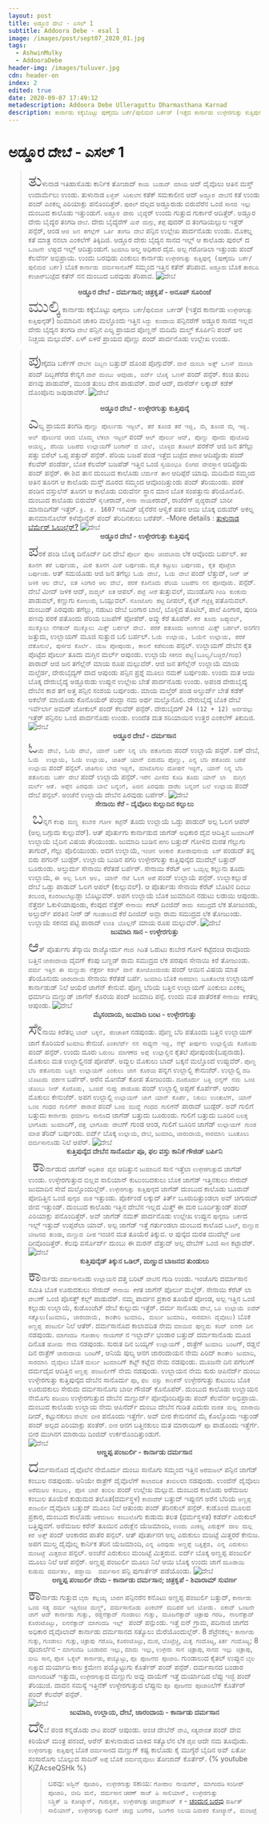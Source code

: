 ```yaml
---
layout: post
title: ಅಡ್ಡೂರ ದೇಬೆ - ಎಸಲ್ 1
subtitle: Addoora Debe - esal 1
image: /images/post/sept07_2020_01.jpg
tags:
  - AshwinMulky
  - AddooraDebe
header-img: /images/tuluver.jpg
cdn: header-on
index: 2
edited: true
date: 2020-09-07 17:49:12
metadescription: Addoora Debe Ulleraguttu Dharmasthana Karnad
description: ಕಾರ್ನಾಡು ಕಕ್ಕೆಬೊಟ್ಟು ಪುಣ್ಕೆದಡಿ ಬರ್ಕೆ/ಪುಲಿಮರ ಬರ್ಕೆಡ್ (ಇತ್ತೆದ ಕಾರ್ನಾಡು ಉಳ್ಳೇರಗುತ್ತು ಕುತ್ತಿಪುನ್ಕೆಡ್) ಜುಮಾದಿನ ಚಾಕಿರಿ ಮಲ್ತೊಂದು ಇತ್ತಿನ ಸಿದ್ದು ಕುಂದಾಯ ಪನ್ಪಿನರೆಗ್ ಅಡ್ಡೂರ ಸಾನದ ಇಲ್ಲದ ದೇರು ಬೈದ್ಯನ ತಂಗಡಿ ದೇಬೆ ಪನ್ಪಿನ ಎಲ್ಯ ಪ್ರಾಯದ ಪೊಣ್ಣನ್ ಮದಿಮೆ ಮಲ್ತ್ ಕೊರ್ಪೆರ್.
---
```

# ಅಡ್ಡೂರ ದೇಬೆ - ಎಸಲ್ 1
<!-- <marquee scrollamount="6" onmouseover="this.stop();" onmouseout="this.start();" style="color: midnightblue;">ಪಾಡ್ದನೊಡಿತ್ತಿನ ಪೊಸ ಇಚಾರೊಲು ನನಲಾತ್ ತಿಕುದುಂಡು. ಅವೆನ್ ಮತ ನನ ಕೆಲವು ದಿನೊಟು ಉಂದು ಬರವುಗು ಗೋಡ್ಸಾವ. </marquee> -->
> <span style='font-size: xx-large;'>ತು</span>ಳುನಾಡ ಇತಿಹಾಸೊಡು ಕಾರ್ನಿಕ ತೋಜಾದ್ `ಕಾಯ ಬುಡುದ್ ಮಾಯ` ಆದ್ ದೈವೊಲು ಆತಿನ ಮಸ್ತ್ ಉದಾರ್ಮೆಲು ಉಂಡು. ತುಳುನಾಡ `ಏಳ್ವೆರ್ ಸಿರಿಕುಲೆನ` ಕತೆಕ್ ಸಮಕಾಲೀನ ಆದ್ `ಅಡ್ಡೂರ ದೇಬೆ`ನ ಕತೆ ಉಂಡು ಪಂದ್ ಎಂಕಲ್ನ ಎರಿಯಾಕ್ಲು ಪನೊಂದಿತ್ತೆರ್. `ಪುರಲ್` ದಲ್ಪದ ಅಡ್ಡೂರುಡು ಬಿರುವೆರೆನ ಒಂಜಿ `ಸಾನದ ಇಲ್ಲು` ದುಂಬುದ ಕಾಲೊಡು ಇತ್ತುಂಡುಗೆ. `ಅಡ್ಡೂರ ದೇರು ಬೈದ್ಯೆ`ರ್ ಉಂದು ಗುತ್ತುದ ಗುರ್ಕಾರೆ ಆದಿತ್ತೆರ್. ಅಡ್ಡೂರ ದೇರು ಬೈದ್ಯೆರ ತಂಗಡಿ `ದೇಬೆ`. ದೇರು ಬೈದ್ಯೆರೆಗ್ `ಮಿರೆ ದುಗ್ಗು`, `ತೆಪ್ಪೆ` ಪುದರ್ ದ ತಂಗಡಿಯಲ್ಲುಲ ಇತ್ತೆರ್ ಪನ್ಪೆರ್, ಆಂಡ `ಆಜಿ ಜನ ತಗೆಲ್ಲೆಗ್ ಒರ್ತಿ ತಂಗಡಿ ದೇಬೆ` ಪನ್ಪಿನ ಉಲ್ಲೇಖ ಪಾರ್ದನೊಡು ಉಂಡು. ಮೊಕಲ್ನ ಕತೆ ಮಾತ್ರ ನನಲಾ ಎಂಕಲೆಗ್ ತಿಕ್ಕಿದಿಜಿ. ಅಡ್ಡೂರ ದೇರು ಬೈದ್ಯನ ಸಾನದ ಇಲ್ಲ್ ಆ ಕಾಲೊಡು ಪುರಲ್ ದ `ಒಂಜನೇ ಲೆಪ್ಪು`ದ ಇಲ್ಲ್ ಆದಿತ್ತುಂಡುಗೆ. `ಜುಮಾದಿ` ಅಲ್ತ ಅಧಿಕಾರ ದೈವ. ಅಲ್ಪ ಗರೋಡಿಲಾ ಇತ್ತುಂಡು ಪಂದ್ ಕೆಲವೆರ್ನ ಅಭಿಪ್ರಾಯ. ಉಂದು ಬರವುಡು ಎಂಕುಲು ಕಾರ್ನಾಡು `ಉಳ್ಳೇರಗುತ್ತು ಕುತ್ತಿಪುನ್ಕೆ (ಪುಣ್ಕೆದಡಿ ಬರ್ಕೆ/ಪುಲಿಮರ ಬರ್ಕೆ)` ಬೊಕ `ಕಾರ್ನಾಡು ದರ್ಮಸಾನೊ`ಗ್ ಸಮ್ಮಂದ ಇತ್ತಿನ ಕತೆನ್ ತೆರಿಪಾವ. `ಅಡ್ಡೂರು` ಬೊಕ `ತಾರಬರಿ ಕೆಂಜಾರ್`ಬಜ್ಪೆದ ಕತೆನ್ ನನ ದುಂಬುದ ಬರವುಡು ತೆರಿಪಾವ. 
![ದೇಬೆ](/images/post/sept07_2020_01.jpg "ಅಡ್ಡೂರ ದೇಬೆ - ದರ್ಮಸಾನ")
**<center>ಅಡ್ಡೂರ ದೇಬೆ - ದರ್ಮಸಾನ; ಚಿತ್ರಕೃಪೆ - ಅನೂಪ್ ಸೂರಿಂಜೆ</center>**
> <span style='font-size: xx-large;'>ಮುಲ್ಕಿ</span> ಕಾರ್ನಾಡು ಕಕ್ಕೆಬೊಟ್ಟು `ಪುಣ್ಕೆದಡಿ ಬರ್ಕೆ`/`ಪುಲಿಮರ ಬರ್ಕೆ`ಡ್ (ಇತ್ತೆದ ಕಾರ್ನಾಡು `ಉಳ್ಳೇರಗುತ್ತು ಕುತ್ತಿಪುನ್ಕೆ`ಡ್) ಜುಮಾದಿನ ಚಾಕಿರಿ ಮಲ್ತೊಂದು ಇತ್ತಿನ `ಸಿದ್ದು ಕುಂದಾಯ` ಪನ್ಪಿನರೆಗ್ ಅಡ್ಡೂರ ಸಾನದ ಇಲ್ಲದ ದೇರು ಬೈದ್ಯನ ತಂಗಡಿ `ದೇಬೆ` ಪನ್ಪಿನ ಎಲ್ಯ ಪ್ರಾಯದ ಪೊಣ್ಣನ್ ಮದಿಮೆ ಮಲ್ತ್ ಕೊರ್ಪಿನಿ ಪಂದ್ ಆನ ನಿಚ್ಚಯ ಮಲ್ಪುವೆರ್. ಏಳ್ ಏಳರೆ ಪ್ರಾಯದ ಪೊಣ್ಣು ಪಂದ್ ಪಾರ್ದನೊಡು ಉಲ್ಲೇಖ ಉಂಡು. 

> <span style='font-size: xx-large;'>ಪು</span>ಣ್ಕೆದಡಿ ಬರ್ಕೆಗ್ `ದೇಬೆನ ದಿಬ್ಬಣ` ಬತ್ತುದ್ ದೊಂಪ ಪೊಗ್ಗುವೆರ್. `ದಾರೆ ದುಂಬಾ ಅತ್ತ್ ಒಣಸ್ ದುಂಬಾ` ಪಂದ್ ದಿಬ್ಬಣೆರೆಡ ಕೇನ್ನಗ `ದಾರೆ ದುಂಬು ಆವೊಡು, ಐರ್ದ್ ಬೊಕ್ಕ ಒಣಸ್` ಪಂದ್ ಪನ್ಪೆರ್.  ಕಂಚಿ ತುಂಬ ಪಣವು ಪಾಡುವೆರ್, ಮುಂಡ ತುಂಬ ದೇಸ ಪಾಡುವೆರ್. ದಾರೆ ಆದ್, ದಾರೆರ್ದ್ ಲಕ್ಕಾದ್ ಕಡೆಕ್ ದೊಂಪೊನು ಜಪುಡಾವೆರ್. 
![ದೇಬೆ](/images/post/oct13_2021_01.jpg "ಅಡ್ಡೂರ ದೇಬೆ - ಉಳ್ಳೇರಗುತ್ತು ಕುತ್ತಿಪುನ್ಕೆ")
**<center>ಅಡ್ಡೂರ ದೇಬೆ - ಉಳ್ಳೇರಗುತ್ತು ಕುತ್ತಿಪುನ್ಕೆ</center>**
> <span style='font-size: xx-large;'>ಎ</span>ಲ್ಯ ಪ್ರಾಯದ ತಂಗಡಿ `ಪೊಣ್ಣು ಪೊರ್ಲುಡು ಇಜ್ಜಲ್, ತರೆ ತೂಂಡ ತರೆ ಇಜ್ಜಿ, ಮೈ ತೂಂಡ ಮೈ ಇಜ್ಜಿ. ಆಲ್ ಪೊರ್ಲುದ ಚಂದ ಬೊಮ್ಮ ಲೆಕಲಾ ಇಜ್ಜಲ್` ಪಂದ್ `ಆಲ್ ಪೊರ್ಲು ಆದ್, ಪೊಣ್ಣು ಪೋದು ಪೊಜೊವು ಆಯಲ್ಡ, ಪೆರಿಯ ಬಜಪೆದ ಉಲ್ಲಾಯ`ಗ್ `ಬಂಗಾರ್ ದ ಬಾಲೆ, ಬೊಳ್ಳಿದ ತೊಟಿಲ್` ಪರಕೆನ್ ಆಜಿ ಜನ ತಗೆಲ್ಲು ಪತ್ತು ಬಿರೆಲ್ ಒಪ್ಪ ಪತ್ತುದ್ ಪನ್ಪೆರ್. ಪೆರಿಯ ಬಜಪೆ ಪಂಡ ಇತ್ತೆದ ಬಜ್ಪೆದ  `ಪೆರಾರ` ಆದಿಪ್ಪೊಡು ಪಂದ್ ಕೆಲವೆರ್ ಪಂಡೆರ್ಡ, ಬೊಕ ಕೆಲವೆರ್ ಬಜಪೆಡ್ ಇತ್ತಿನ ಒಂಜಿ `ಸ್ವಯಂಭೂ ಲಿಂಗದ ದೇವಸ್ಥಾನ` ಆದಿಪ್ಪೊಡು ಪಂದ್ ಪನ್ಪೆರ್. ಈ ಶಿವ ತಾನ ದುಂಬುದ ಕಾಲೊಡು `ಬೆರ್ಮೆರೆ ತಾನ` ಆದಿಪ್ಪೆರೆ ಯಾವು. ಮದಿಮೆದ ಸಮ್ಮಂದ ಆತಿನ ತೂನಗ ಆ ಕಾಲೊಡು ಮಸ್ತ್ ದೂರದ ಸಮ್ಮಂದ ಆವೊಂದಿತ್ತುಂಡು ಪಂದ್ ತೆರಿಯುಂಡು. ಪರಕೆ ಪಂಡಿನ ವಸ್ತುಲೆನ್ ತೂನಗ ಆ ಕಾಲೊಡು ಬಿರುವೆರ್ನ ಸ್ಥಾನ ಮಾನ ಬೊಕ ಸಂಪತ್ತುನು ತೆರಿಯೊನೊಲಿ. ದುಂಬುದ ಕಾಲೊಡು ಬಿರುವೆರ್ `ಸೈನಿಕೆ`ರಾದ್, `ಸೇನಾ ನಾಯಕೆ`ರಾದ್, ರಾಜೆರೆಗ್ `ವೈದ್ಯೆ`ರಾದ್ ಬಾರೀ ಮಾನಾದಿಗೆಡ್ ಇತ್ತೆರ್. `ಕ್ರಿ. ಶ. 1607` ಇಸವಿಡ್ ಜೈನೆರೆನ ಆಳ್ವಿಕೆ ಪತನ ಆಯಿ ಬೊಕ್ಕ ಬಿರುವೆರ್ ಅಕಲ್ನ ತಾನಮಾನೊಲೆನ್ ಕಳೆವೊನ್ಯೆರ್ ಪಂದ್ ತೆರಿದಿನಕುಲು ಬರೆತೆರ್.
-More details : <a href="/2020/07/06/bermer/">ತುಳುನಾಡ ಬೆರ್ಮೆರ್ ಓಲುಲ್ಲೆರ್?</a>
![ದೇಬೆ](/images/post/sept07_2020_09.jpg "ಅಡ್ಡೂರ ದೇಬೆ - ಉಳ್ಳೇರಗುತ್ತು ಕುತ್ತಿಪುನ್ಕೆ")
**<center>ಅಡ್ಡೂರ ದೇಬೆ - ಉಳ್ಳೇರಗುತ್ತು ಕುತ್ತಿಪುನ್ಕೆ</center>**
> <span style='font-size: xx-large;'>ಪ</span>ರಕೆ ಪಂಡಿ ಬೊಕ್ಕ ದಿನೊರ್ದ್ ದಿನ ದೇಬೆ `ಪೊರ್ಲ ಪೊಲ ಚಂದಬಾಮ` ಲೆಕ ಆವೊಂದು ಬರ್ಪಲ್. `ತರೆ ತೂನಗ ತರೆ ಬರ್ಪುಂಡು, ಮಿರೆ ತೂನಗ ಮಿರೆ ಬರ್ಪುಂಡು`. `ಮೈತ ಕಟ್ಟುಲು ಬರ್ಪುಂಡು, ಕೈತ ಪೊಟ್ಟೆಲಾ ಬರ್ಪುಂಡು`. ಆತ್ ಸಮಯೊಡು ಆಜಿ ಜನ ತಗೆಲ್ಲು `ಓಯೆ ದೇಬೆ, ಓಯೆ ದೇಬೆ` ಪಂದ್ ಲೆತ್ತುದ್, `ನೀರ್ ಡ್ ಜಳಕ ಆಲ ದೇಬೆ, ಐತ ಸಿಂಗಾರ ಆಲ ದೇಬೆ, ಪರಕೆ ಕೊನೊದು ಪೆರಿಯ ಬಜಪೆಗು ನನ ಪೋವೊಡು.` ಪನ್ಪೆರ್. ದೇಬೆ ಮೀದ್ ಜಳಕ ಆದ್, `ಮದ್ಮಲ್ ಐತ` ಆಪಲ್. `ಪಟ್ಟೆ ಸೀರೆ` ತುತ್ತುವಲ್, ಮುಂಡೊಗು `ಗಿಂಡಿ ಕುಂಕುಮ` ಪಾಡುವಲ್, ಕಣ್ಣುಗು `ಕೋಲುಮೈ` ಒಯ್ಪುವಲ್. `ಸೊಂಟೊಗು ಪಟ್ಟಿ` ದೀಪಲ್,  ಕೈಟ್ `ಗೆಜ್ಜೆತ್ತಿ` ಪತೊನುವಲ್. ದುಂಬುಡ್ ಪಿರವುಡು ತಗೆಲ್ಲು, ನಡುಟು ದೇಬೆ ಬಂಗಾರ ಬಾಲೆ, ಬೊಳ್ಳಿದ ತೊಟಿಲ್, ಪಾಲೆ ಪಿಂಗಾರ, ಪುಂಡಿ ಪಣವು ಪರಕೆ ಪತೊಂದು ಪೆರಿಯ ಬಜಪೆಗ್ ಪೋಪೆರ್. ಅವ್ಲು ಕೆರೆ ತೂಪೆರ್. `ಕೆರೆ ತೂದು ಜಪ್ಪುವಲ್, ಮುಕ್ಕೊಲು ನೆಗತುದ್ ಮುಕ್ಕೊಲು ಮಿತ್ತ್ ಬರ್ಪಲ್ ದೇಬೆ. ಪರಕೆ ಪತೊಂದು ಅಂಗಣದ ಮಿತ್ತ್ ಬರ್ಪಲ್`. ಅಂಗಣ ಜತ್ತುದು, ಉಲ್ಲಾಯಗ್ ಮೂಜಿ ಸುತ್ತುದ ಬಲಿ ಬರ್ಪಲ್.  `ಓಯೆ ಉಲ್ಲಾಯ, ಓಯೆನೆ ಉಲ್ಲಾಯ, ಪರಕೆ ದೆತೊನುಲೆ, ಪುರ್ಸದ ಕೊರ್ಲೆ. ಯೆಜ ಪೋಪುಂಡು, ಕಾಲನೆ ಕಡೆಸುಂಡು` ಪನ್ಪಲ್. ಉಲ್ಲಾಯಗ್ ದೇಬೆನ ಕೈತ ಪೊಟ್ಟೆದ ಪೊರ್ಲು ತೂದು ಮಗ್ಗಿನ ಮರ್ಲ್ ಆಪುಂಡು. ಉಲ್ಲಾಯೆ `ಸಕನದ ಪಟ್ಟಿ(ಬೂಲ್ಯ/ಬಚ್ಚಿರೆ/ಗಂಧ)` ಪಾರಾದ್ ಆಜಿ ಜನ ತಗೆಲ್ಲೆನ್ ಮಾಯ ರೂಪ ಮಲ್ಪುವೆರ್. 
ಆಜಿ ಜನ ತಗೆಲ್ಲೆನ್ ಉಲ್ಲಾಯೆ ಮಾಯ ಮಲ್ತೆರ್ಡ, ದೇರುಬೈದ್ಯಗ್ ದಾದ ಆಪುಂಡು ಪನ್ಪಿನ ಪ್ರಶ್ನೆ ಮೂಲು ನಮಕ್ ಬರ್ಪುಂಡು. ಉಂದು ಮತ ಆಯಿ ಬೊಕ್ಕ ದೇರುಬೈದ್ಯೆ ಅಡ್ಡೂರುಡು ಉಪ್ಪುನ ಉಲ್ಲೇಖ ಬೇತೆ ಪಾರ್ದನೊಡು ಉಂಡು. ಅಪಂಡ ದೇರುಬೈದ್ಯೆ ದೇಬೆನ ಕಾಶ ತಗೆ ಅತ್ತ ಪನ್ಪಿನ ಸಂಶಯ ಬರ್ಪುಂಡು. ಮಾಯ ಮಲ್ತೆರ್ ಪಂಡ ಅಲ್ತುರ್ದ್ ಬೇತೆ ಕಡೆಕ್ ಅಕಲೆನ್ ಮಾಯೊಡು ಕೊನೊಯೆರ್ ಪಂದ್ಲಾ ನಮ ಅರ್ಥ ಮಲ್ತೊನೊಲಿ. ದೇರುಬೈದ್ಯೆ ಬೊಕ ದೇಬೆ ಇರ್ವೆರ್ಲಾ ಅಮರ್ ಜೋಕುಲ್ ಪಂದ್ ಕೆಲವೆರ್ ಪನ್ಪೆರ್. ದೇರುಬೈದಗ್ `24 (12 + 12) ಅರ್ವದಲ್ಲು` ಇತ್ತೆರ್ ಪನ್ಪಿನಲ ಒಂಜಿ ಪಾರ್ದನೊಡು ಉಂಡು. ಉಂದೆತ ಮತ ಸರಿಯಾಯಿನ ಉತ್ತರ ಎಂಕಲೆಗ್ ತಿಕುದಿಜಿ.
![ದೇಬೆ](/images/post/sept07_2020_03.jpg "ಅಡ್ಡೂರ ದೇಬೆ - ದರ್ಮಸಾನ")
**<center>ಅಡ್ಡೂರ ದೇಬೆ - ದರ್ಮಸಾನ</center>**
> <span style='font-size: xx-large;'>`ಓ`</span>`ಯೆ ದೇಬೆ, ಓಯೆ ದೇಬೆ, ಯಾನ್ ಬರ್ಪೆ ನಿನ್ನ ಬೆರಿ ಪತೊನುದು` ಪಂದ್ ಉಲ್ಲಾಯೆ ಪನ್ಪೆರ್. ಐಕ್ ದೇಬೆ, `ಓಯೆ  ಉಲ್ಲಾಯ, ಓಯೆ ಉಲ್ಲಾಯ, ಜಾತಿಡ್ ಯಾನ್ ಬಿರುವೆದಿ ಪೊಣ್ಣು, ಎನ್ನ ಬೆರಿ ಪತೊಂದು ಬರಡೆ ಉಲ್ಲಾಯ` ಪಂದ್ ಪನ್ಪಲ್. `ಜಾತಿಗುಲ ಬೇದ ಇಜ್ಜಿಗೆ, ಮಾಟೊಗುಲ ದೋಷನೆ ಇಜ್ಜಿಗೆ, ಯಾನ್ ನಿನ್ನ ಬೆರಿ ಪತೊನುದು ಬರ್ಪೆ ದೇಬೆ` ಪಂದ್ ಉಲ್ಲಾಯೆ ಪನ್ಪೆರ್. `ಇರೆನ ಮೀಸೆದ ಕೊಡಿ ತೂದು ಯಾನ್ ಲಾ  ಮಗ್ಗಿನ ಮರ್ಲ್ ಆತೆ. ಅಪ್ಪೆನ ಪಿರವುಡು ಬಾಲೆ ಬನ್ನಂಗೆ, ಪಿಜಿನ ಪಿರವುಡು ದಾರೆಲ ಬನ್ನಂಗೆ ಬಲೆ ಉಲ್ಲಾಯ` ಪಂದ್ ದೇಬೆ ಪನ್ಪಲ್. ಅಂಚೆನೆ ಉಲ್ಲಾಯೆ ದೇಬೆನ ಪಿರವುಡು ಬರ್ಪೆರ್. 
![ದೇಬೆ](/images/post/sept07_2020_04.jpg "ಸೇನಾಯಿ ಕೆರೆ - ದೈವೊಲು ಕುಲ್ಲುದಿನ ಕಲ್ಲುಲು")
**<center>ಸೇನಾಯಿ ಕೆರೆ - ದೈವೊಲು ಕುಲ್ಲುದಿನ ಕಲ್ಲುಲು</center>** 
> <span style='font-size: xx-large;'>ಬ</span>ನ್ನಗ `ಕೆಂಪು ಮಣ್ಣ ಕುಬೇರ ಗೋಳಿ ಕಟ್ಟೆ`ನ್ ತೂದು ಉಲ್ಲಾಯೆ ಒಡ್ಡು ಪಾಡುದ್ ಅಲ್ಪ ಓಲಗ ಆಪೆರ್ (ಅಲ್ಪ ಬಗ್ಗುದು ಕುಲ್ಲುವೆರ್). ಆತ್ ಪೊರ್ತುಗು ಕಾರ್ನಾಡುದ ಜಾಗೆಡ್ ಅಧಿಕಾರ ದೈವ ಆದಿತ್ತಿನ `ಜುಮಾದಿ`ಗ್ ಉಲ್ಲಾಯೆ ಬೈದಿನ ವಿಷಯ ತೆರಿಯುಂಡು. ಜುಮಾದಿ ಬುಡಿನ `ಪಗರಿ` ಬತ್ತುದ್ ಗೋಳಿದ ಮರತ ಗೆಲ್ಲುಗು ತಾಗುದ್, ಗೆಲ್ಲು ಪೊಲಿಯುಂಡು. ಅದಗ ಉಲ್ಲಾಯೆ, `ಇಂಚಿನ ಆಂಕಾರ ತೋಪಾವುನಾಯೆ ಏರ್` ಪಂಡುದ್ ತನ್ನ ಬಿರು ಪಗರಿನ್ ಬುಡ್ಪೆರ್. ಉಲ್ಲಾಯೆ ಬುಡಿನ ಪಗರಿ ಉಳ್ಳೇರಗುತ್ತು ಕುತ್ತಿಪುನ್ಕೆದ ಮುದೆಲ್ಗ್ ಬತ್ತುದ್ ಬೂರುಂಡು.  ಅಲ್ತುರ್ದು ಸೇನಾಯಿ ಕೆರೆತಡೆ ಬರ್ಪೆರ್. ಸೇನಾಯಿ ಕೆರೆಟ್ `ಆನೆ ಒಯ್ಪಲ್ಲ` ಕಲ್ಲುನು ತೂದು ಉಲ್ಲಾಯೆ, `ಈ ಅಲ್ಪ ಓಲಗ ಆಲ, ಯಾನ್ ನೆಟೆ ಓಲಗ ಆಪೆ` ಪಂದ್ ಉಲ್ಲಾಯೆ ಪನ್ಪೆರ್. ಉಲ್ಲಾಕಲ್ಲುಡೆ ದೇಬೆ ಒಡ್ಡು ಪಾಡುದ್ ಓಲಗ ಆಪಲ್ (ಕುಲ್ಲುವಲ್). ಆ ಪೊರ್ತುಡು ಸೇನಾಯಿ ಕೆರೆಟ್ ಬೊಟಿನ ದಿಂಬು `ತಂಬಂಡ`, `ಕೊರಂಟಬೆಟ್ಟು`ಡ್ಲಾ ಬೊಟ್ಟುವೆರ್. ಅಪಗ ಉಲ್ಲಾಯೆ ಬೊಕ ಜುಮಾದಿನ ನಡುಟು ಲಡಾಯಿ ಆಪುಂಡು. ನೆತ್ತೆರ್ದ ಓಕುಳಿಯಾಪುಂಡು, ಕೆಂಪುದ ನೆತ್ತೆರ್ `ಸೇನಾಯಿ ಕೆರೆ`ಟ್ ದಿಂಜಿದ್ `ರಾಮ ಸಮುದ್ರ`ದ ಲೆಕ ತೋಜುಂಡು, ಅಲ್ತುರ್ದ್ ಪರತಿನ ನೀರ್ ಡ್ `ಗುಂಡಾಲು`ದ ಕೆರೆ ದಿಂಜಿದ್ ಅವ್ಲಾ ರಾಮ ಸಮುದ್ರದ ಲೆಕ ತೋಜುಂಡು. ಉಲ್ಲಾಯೆ ಸಕನದ ಪಟ್ಟಿ ಪಾರಾದ್ `ಉಂತಿ ಬೊಲ್ಲ`ನ್ ಮಾಯ ರೂಪ ಮಲ್ಪುವೆರ್.
![ದೇಬೆ](/images/post/sept07_2020_02.jpg "ಜುಮಾದಿ ಸಾನ - ಉಳ್ಳೇರಗುತ್ತು")
**<center>ಜುಮಾದಿ ಸಾನ - ಉಳ್ಳೇರಗುತ್ತು</center>**
> <span style='font-size: xx-large;'>ಆ</span>ತ್ ಪೊರ್ತುಗು ತೆನ್ಕಾಯಿ ರಾಜ್ಯೋರ್ದು `ಗೆಂದ ಗಿಡಿ`ತ ಒರುಟು ಕುಬೇರ ಗೋಳಿ ಕಟ್ಟೆದಂಚಿ ರಾವೊಂದು ಬತ್ತಿನ `ಜಾರಂದಾಯ` ದೈವಗ್ ಕೆಂಪು ಬಣ್ಣಡ್ ರಾಮ ಸಮುದ್ರದ ಲೆಕ ಪರಪುನ ಸೇನಾಯಿ ಕಿರೆ ತೋಜುಂಡು. `ದರ್ಮ ಇತ್ತಿನ ಈ ಮಣ್ಣುಡು ನೆತ್ತೆರ್ದ ಕಡಲ್ ದಾನೆ ತೋಜೊಂದುಂಡು` ಪಂದ್  ಆಯಿನ ವಿಷಯ ಮಾತ ತೆರಿಯೊನುದು `ಜಾರಂದಾಯೆ` ಸೇನಾಯಿ ಕೆರೆತಡೆ ಬರ್ಪೆ. `ಜುಮಾದಿ` ಬೊಕ `ಸಾರಮಾನಿ ಬೂತೊಲೆಡ` ಉಲ್ಲಾಯಗ್ ಕಾರ್ನಾಡುಡ್  ನಿಲೆ ಆಯೆರೆ ಜಾಗೆನ್ ಕೇನುವೆ. ಪೊಣ್ಣ ಬೆರಿಯೆ ಬತ್ತಿನ ಉಲ್ಲಾಯಗ್ ಎಂಕುಲು ಎಂಕಲ್ನ ಧರ್ಮಾದಿ ಮಣ್ಣುಡ್ ಜಾಗೆನ್ ಕೊರಯ ಪಂದ್ ಜುಮಾದಿ ಪನ್ಪೆ. ಉಂದು ಮತ ಪಾತೆರಕತೆ `ಸೇನಾಯಿ ಕೆರೆ`ತಲ್ಪ ಆಪುಂಡು. 
![ದೇಬೆ](/images/post/oct13_2021_02.jpg "ಮೈಸಂದಾಯ, ಜುಮಾದಿ ಬಂಟ - ಉಳ್ಳೇರಗುತ್ತು")
**<center>ಮೈಸಂದಾಯ, ಜುಮಾದಿ ಬಂಟ - ಉಳ್ಳೇರಗುತ್ತು</center>**
> <span style='font-size: xx-large;'>ಸೇ</span>ನಾಯಿ ಕಿರೆತಲ್ಪ `ಬಾದ್ ಬಕ್ಕನೆ, ಪಂಚಾತಿಗೆ` ನಡಪುಂಡು. ಪೊಣ್ಣ ಬೆರಿ ಪತೊಂದು ಬತ್ತಿನ ಉಲ್ಲಾಯಗ್ ಜಾಗೆ ಕೊರಿಯರೆ `ಜುಮಾದಿ` ಕೇನುಜೆ. `ಎಂಕಲೆರ್ದ್ ನನ ಸಾಧ್ಯನೇ ಇಜ್ಜಿ, ನೆಕ್ಕ್ ತೀರ್ಪುನು ಉಲ್ಲಾಲ್ದಿಯೆ ಕೊರೊಡು` ಪಂದ್ ಪನ್ಪೆರ್. ಉಂದು ದೂರು `ಒರುಂಬ ಮಾಗಣೆದ ಅಪ್ಪೆ ಉಲ್ಲಾಲ್ದಿ`ನ ಕೈತಲೆ ಪೋಪುಂಡು(ಬಪ್ಪನಾಡು). ಮೊಕುಲು ಮತ ಉಲ್ಲಾಲ್ದಿನಡೆ ಪೋಪೆರ್. ಅವ್ಲುಲ ಮೊಕುಲು ಬಾದ್ ಬಕ್ಕನೆ ಮಲ್ತೊಂದೆ ಉಪ್ಪುವೆರ್. `ಪೊಣ್ಣ ಬೆರಿ ಪತೊನುದು ಬತ್ತಿನ ಉಲ್ಲಾಯಗ್ ಎಂಕುಲು ಜಾಗ ಕೊರಯ` ಪನ್ನಗ ಉಲ್ಲಾಲ್ದಿ ಕೇನುಜೆರ್. ಉಲ್ಲಾಲ್ದಿ `ದಡಿ ಬೊಟುದು ದರ್ಶನ` ಬರ್ಪೆರ್. ಅರೆನ ಮೋನೆಡ್ ಕೋಪ ತೋಜುಂಡು. `ದೂರೊರ್ದು ಬತ್ತಿ ಬಿನ್ನಗ್ ನಮ ಒಂಜಿ ಚೊಂಬು ನೀರ್ ಕೊರೊಡು, ಒಂಜಿರೆ ನುಪ್ಪು ಪಾಡೊಡು` ಪಂದ್ ಉಲ್ಲಾಲ್ದಿ ಅಪ್ಪಣೆ ಕೊರ್ಪೆರ್. ಆಂಡಲ ಮೊಕುಲು ಕೇನುಜೆರ್. ಅಪಗ ಉಲ್ಲಾಲ್ದಿ `ಉಲ್ಲಾಯಗ್ ಜಾಗೆ ಯಾನ್ ಕೊರ್ಪೆ, ನಿಕುಲು ಉಂತುಲೆಗೆ, ಯಾನ್ ಒಂಜಿ ಗಂಧದ ಗುಲಿಗೆನ್ ಪಾರಾವೆ` ಪಂದ್ `ಒಂಜಿ ಮುದ್ದೆ ಗಂಧದ ಗುಲಿಗೆ`ನ್ ಪಾರಾದ್ ಬುಡ್ಪೆರ್. ಅವ್ ಗುಲಿಗೆ ಬತ್ತುದು `ಕಾರ್ನಾಡು ಧರ್ಮಾದಿ ಸಾನೊ`ದ ಜಾಗೆಡ್ ಬತ್ತುದು ಬೂರುಂಡು. ಗುಲಿಗೆ ಬತ್ತುದು ಬೂರಿನ `ಬಲತ್ತ ಭಾಗೊಡು ಜುಮಾದಿ`ಗ್, `ದತ್ತ ಭಾಗೊಡು ದೇಬೆ`ಗ್ ಗುಂಡ ಆಂಡ, ಗುಲಿಗೆ ಬೂರಿನ ಜಾಗೆಡ್ `ಉಲ್ಲಾಯಗ್ ಗುಂಡ ಮಾಡ` ತೆರಿದ್ ಬರ್ಪುಂಡು. ಐರ್ದ್ ಬೊಕ್ಕ `ಉಲ್ಲಾಯೆ`, `ದೇಬೆ`, `ಜುಮಾದಿ`, `ಜಾರಂದಾಯೆ`, `ಸಾರಮಾನಿ ಬೂತೊಲು` `ದರ್ಮಸಾನೊ`ಡು ನಿಲೆ ಆಪೆರ್. 
![ದೇಬೆ](/images/post/sept07_2020_07.jpg "ಕುತ್ತಿಪುನ್ಕೆದ ದೇಬೆನ ಸಾನೊರ್ದು ಪೂ, ಫಲ ವಸ್ತು ಕಾನಿಕೆ ಗೌಜಿಡ್ ಬರ್ಪಿನಿ")
**<center>ಕುತ್ತಿಪುನ್ಕೆದ ದೇಬೆನ ಸಾನೊರ್ದು ಪೂ, ಫಲ ವಸ್ತು ಕಾನಿಕೆ ಗೌಜಿಡ್ ಬರ್ಪಿನಿ</center>** 
> <span style='font-size: xx-large;'>ಕಾ</span>ರ್ನಾಡುದ ಜಾಗೆಡ್ `ಅಧಿಕಾರ ದೈವ` ಆದಿತ್ತುನ `ಜುಮಾದಿ`ನ ಸಾನ ಇತ್ತೆಲಾ `ಉಳ್ಳೇರಗುತ್ತು`ದ ಜಾಗೆಡ್ ಉಂಡು. ಉಳ್ಳೇರಗುತ್ತುದ ಬಿಲ್ಲವ ಸಾಲಿಯಾನ್ ಕುಟುಂಬದಕುಲು ಬೊಕ ಜಾಗೆಡ್ ಇತ್ತಿನಕುಲು ಸೇರುದ್ ಜುಮಾದಿನ ಸೇವೆ ಮಲ್ತೊಂದುಲ್ಲೆರ್. `ಉಳ್ಳೇರಗುತ್ತು ಕುತ್ತಿಪುನ್ಕೆ`ದ ಜಾಗೆಡ್ ದುಂಬುದ ಕಾಲೊಡು ಬೂರುದ್ ಪೋದಿತ್ತಿನ ಒಂಜಿ `ಪುನ್ಕೆದ ಮರ` ಇತ್ತುಂಡು. ಪೊರ್ಕಂಡೆ ಲಕ್ಕುದ್ ತಿರ್ತ್ ಬೂರುದಿತ್ತುಂಡಲಾ ಅವ್ ಚಿಗುರುದ್ ಜೀವ ಇತ್ತುಂಡ್. ದುಂಬುದ ಕಾಲೊಡು ಇತ್ತಿನ ದೇಬೆನ ಇಲ್ಲದ ಮಿತ್ತ್ ಈ ಮರ ಬೂರ್ದಿತ್ತುಂಡ್ ಪಂದ್ ಎರಿಯಾಕ್ಲು ಪನೊಂದಿತ್ತೆರ್. ಅವ್ ಜಾಗೆಡ್ ನಮಕ್ ಪಾರ್ದನೊಡು ಉಲ್ಲೇಖ ಉಪ್ಪುನ `ಪುನ್ಕೆದಡಿ ಬರ್ಕೆ`ದ ಇಲ್ಲ್ ಇತ್ತುದ್ ಉಪ್ಪರೆಲಾ ಯಾವ್. ಅಲ್ಪ ಜಾಗೆಡ್ ಇತ್ತೆ ಗರ್ತುಂಡಲಾ ದುಂಬುದ ಕಾಲೊದ `ಒಡಿಲ್`, `ಮಣ್ಣುದ ಬಾಜನದ ತುಂಡು`, `ಮಣ್ಣುದ ದೀಪ` ಇಂಚಿನ ಮತ ತೂಯೆರೆ ತಿಕ್ಕುವ. ಆ ಪುನ್ಕೆದ ಮರತ ಮುದೆಲ್ಗ್ `ದೀಪ` ದೀವೊಂದಿತ್ತೆರ್. ಕೆಲವು ವರ್ಸೊರ್ದ್ ದುಂಬು ಈ ಮರನ್ ದೆತ್ತುದ್ ಅಲ್ಪ ದೇಬೆಗ್ ಒಂಜಿ `ಸಾನ` ಕಟ್ಟಾದೆರ್.  
![ದೇಬೆ](/images/post/oct13_2021_03.png "ಕುತ್ತಿಪುನ್ಕೆಡ್ ತಿಕ್ಕುನ ಒಡಿಲ್, ಮಣ್ಣುದ ಬಾಜನದ ತುಂಡುಲು ")
**<center>ಕುತ್ತಿಪುನ್ಕೆಡ್ ತಿಕ್ಕುನ ಒಡಿಲ್, ಮಣ್ಣುದ ಬಾಜನದ ತುಂಡುಲು</center>**
> <span style='font-size: xx-large;'>ಕಾ</span>ರ್ನಾಡು `ದರ್ಮಸಾನೊ`ಡು `ಉಲ್ಲಾಯ`ನ ದತ್ತ ಬರಿಟ್ `ದೇಬೆ`ನ ಗುಡಿ ಉಂಡು. ಇಂಚೊಗು ದರ್ಮಾಸಾನ ಸಮಿತಿ ಬೊಕ ಊರುದಕುಲು ಸೇರುದ್ `ಸೇನಾಯಿ ಕೆರೆ`ತ ಜಾಗೆನ್ ಪೊರ್ಲು ಮಲ್ದೆರ್. ಸೇನಾಯಿ ಕೆರೆಟ್ ಲಾ `ದೇಬೆ`ಗ್ ಒಂಜಿ ಪೊಸತ್ತ್ ಕಲ್ಲ್ ಪಾಡುದೆರ್. ನಮ್ಮ ಪಾರ್ದನ ಪ್ರಕಾರ ತೂಯೆರೆ ಪೋಂಡ, ಅಲ್ಪ ಇತ್ತಿನ ಒಂಜಿ ಕಲ್ಲುಡು ಉಲ್ಲಾಯೆ, ಕುಡೊಂಜೆಟ್ ದೇಬೆ ಕುಲ್ಲುದು ಇತ್ತೆರ್. ದರ್ಮ ಸಾನೊಡು `ದೇಬೆ`, `ಒರಿ ಉಲ್ಲಾಯೆ ಐವೆರ್ ಸತ್ಯೊಲು(ಜುಮಾದಿ, ಜಾರಂದಾಯೆ, ಕಾಂತೇರಿ ಜುಮಾದಿ, ಮರ್ಲು ಜುಮಾದಿ, ಸಾರಮಾನಿ ದೈವೊಲು)` ಬೊಕ `ಅಣ್ಣಪ್ಪ ಪಂಜುರ್ಲಿ` ನಿಲೆ ಆತೆರ್. ದರ್ಮಸಾನೊದ ಕಾಲಾವದಿತ ನೇಮ `ಮಾಯಿದ ಪುಣ್ಣಮೆ ಕರಿದ್ ಐನನೇ ದಿನ` ನಡಪುಂಡು. `ಮಾಗಂದಡಿ ಗೋಪಾಲ ನಾಯಗೆರ್` ನ ಇಲ್ಲಾರ್ದ್ ಭಂಡಾರ ಬತ್ತುದ್ ದರ್ಮಸಾನೊಡು ಮೂಜಿ ದಿನೊತ `ಹೋಮ ನೇಮ` ನಡಪುಂಡು. ಸುರುತ ದಿನ ಬಯ್ಯಗ್ `ಉಲ್ಲಾಯ`ಗ್ , ರಾತ್ರೆಗ್ `ಜುಮಾದಿ ಬಂಟ`ಗ್, ರಡ್ಡನೆ ದಿನ ರಾತ್ರೆಗ್ `ಜಾರಂದಾಯ ಬಂಟ`ಗ್, ಆನಿಯೆ ಪುಲ್ಯ ಆನಗ ಜಾರಂದಾಯನ ನೇಮ ಪಿರಿದ್ `ಕಾಂತೇರಿ ಜುಮಾದಿ`, `ಸಾರಮಾನಿ ದೈವೊಲು` ಬೊಕ `ಮರ್ಲು ಜುಮಾದಿ`ಗ್ ಕಟ್ಟ್ ಕಟ್ಲೆದ ನೇಮ ನಡಪುಂಡು. ಮೂಜನೇ ದಿನ ಪಗೆಲುಗ್ ದರ್ಮದೈವ ಆದಿತ್ತಿನ `ಅಣ್ಣಪ್ಪ ಪಂಜುರ್ಲಿ`ಗ್ ನೇಮ ನಡಪುಂಡು. ಉಲ್ಲಾಯನ ನೇಮ ಸುರು ಆಪಿನೆರ್ದ್ ದುಂಬು ಉಳ್ಳೇರಗುತ್ತು ಕುತ್ತಿಪುನ್ಕೆದ ದೇಬೆನ ಸಾನೊರ್ದು `ಪೂ`, `ಫಲ ವಸ್ತು ಕಾನಿಕೆ`ನ್ ಉಳ್ಳೇರಗುತ್ತು ಕುಟುಂಬ ಬೊಕ ಊರುದಕುಲು ಸೇರುದು ದರ್ಮಸಾನೊಗು ಬಾರೀ ಗೌಜಿಡ್ ಕೊನೊಪೆರ್. ದುಂಬುದ ಕಾಲೊಡು ಉಲ್ಲಾಯನ ನೇಮೊಗು `ಪಡಿಯರಿ` ಉಳ್ಳೇರಗುತ್ತುದ ದೇಬೆನ ಮಣ್ಣುರ್ದ್ ಪೋವೊಂದಿಪ್ಪೊಡು ಪಂದ್ ಕೆಲವೆರ್ನ ಅಭಿಪ್ರಾಯ. ದುಂಬುದ ಕಾಲೊಡು ಉಲ್ಲಾಯ ನೇಮ ಆಪಿನೆರ್ದ್ ದುಂಬು ದೇಬೆನ ಗುಡಿತ ಎದುರು `ಮರತ ಮಲ್ಲ ಮಾರಾಯಿ` ದೀದ್, ಕಟ್ಟುನಕುಲು `ದೇಬೆನ ಬೀರ` ಪನೊಂದು ಇತ್ತೆರ್ಗೆ. ಅವ್ ಬೀರ ಕೇನುನಗನೆ ಮೈ ಕೊಲ್ಚೊಂದು ಇತ್ತುಂಡ್ ಪಂದ್ ಅಲ್ಪದ ಎರಿಯಾಕ್ಲು ಪಂತೆರ್. `ಬೀರ` ಆನಗ ಬತ್ತಿನಕುಲು ಮತ ಮಾರಾಯಿಗ್ `ಪೂ` ಪಾಡೊಂದು ಇತ್ತೆರ್ಗೆ. ಬೀರ ಮುಗಿನಗ ಮಾರಾಯಿ ದಿಂಜಿದ್ ಉರ್ಕರೊಂದಿತ್ತುಂಡುಗೆ.  
![ದೇಬೆ](/images/post/july20_2020_08.jpg "ಅಣ್ಣಪ್ಪ ಪಂಜುರ್ಲಿ - ಕಾರ್ನಾಡು ದರ್ಮಸಾನ")
**<center>ಅಣ್ಣಪ್ಪ ಪಂಜುರ್ಲಿ - ಕಾರ್ನಾಡು ದರ್ಮಸಾನ</center>**
> <span style='font-size: xx-large;'>ದ</span>ರ್ಮಸಾನೊದ ದೈವೊಲೆನ ನೇಮೊರ್ದು ದುಂಬು ಸಾನೊಗು ಸಮ್ಮಂದ ಇತ್ತಿನ `ಅರೆಮಜಲ್` ಪನ್ಪಿನ ಜಾಗೆಡ್ ಕಂಬುಲ ನಡಪುಂಡು. ಆನಿಯೇ ರಾತ್ರೆಗ್ ದೈವೊಲೆಗ್ `ಕಾಲಾವದಿತ ತಂಬಿಲ`ಲಾ ನಡಪುಂಡು. ಉಂದೆನ್ ದೈವೊಲು `ಅರೆಮಜಲ ಕಂಬುಲ, ಪೊಸ ಬಾರೆ ತಂಬಿಲ` ಪಂದ್ ಉಲ್ಲೇಖ ಮಲ್ಪುವ. ದುಂಬುದ ಕಾಲೊಡು ಅರೆಮಜಲ ಕಂಬುಲ ತೂಯೆರೆ ಕುಡುಮದ ತಲೊತ(ದರ್ಮಸ್ಥಳ) `ಕಾವಂದೆರ್` ಬತ್ತುದ್ ಇಪ್ಪುನಗ ಅರೆನ ಬೆರಿಯೆ `ಅಣ್ಣಪ್ಪ ಪಂಜುರ್ಲಿ` ದೈವೊಲಾ ಬತ್ತುದ್ ಮೂಲು ನಿಲೆ ಆತುಂಡು ಪಂದ್ ತೆರಿನಕುಲ್ ಪನ್ಪೆರ್. ಕುಡೊಂಜಿ ಮೂಲದ ಪ್ರಕಾರ, ದುಂಬುದ ಕಾಲೊಡು `ಅರೆಮಜಲ ಕಂಬುಲೊ`ಗು ಕುಡುಮ ತಲತ (ಧರ್ಮಸ್ಥಳತ) ಕಡೆರ್ದ್ ಎರುಕುಲ್ ಬತ್ತಿಪ್ಪುವಗೆ. ಅರೆಮಜಲ ಕರೆನ್ ತೂಯಿನ ಎರುಕ್ಲೆನ ಯೆಜಮಾಂದಿ, `ಉಂದು ಎಂಕಲ್ನ ಎರುಕ್ಲೆಗ್ ದಾಲ ಮಲ್ಲ ಕರೆ ಅತ್ತ್` ಪಂದ್ ಆಂಕಾರದ ಪಾತೆರ ಪನ್ಪಲ್. ಆತ್ ಪೊರ್ತಾನಗ ಅಲ್ನ ಎರುಕುಲು ಮಜಟ್ಟೆ ಮಿತ್ತರರೆ ಕೇನುಜ. ಅಪಗ ಮುಲ್ತ ದೈವೊಲ್ನ ಕಾರ್ನಿಕ ತೆರಿನ ಯೆಜಮಾಂದಿ, `ಎನ್ನ ಪಿರವುಡು ಅಣ್ಣಪ್ಪೆ ಬತ್ತಿತ್ತೆಡ, ಎನ್ನ ಎರುಕುಲು ಮಂಜಟ್ಟೆ ಮಿತ್ತರುವ` ಪನ್ಪಲ್. ಅಂಚೆನೆ ಎರುಕುಲು ಮಂಜಟ್ಟೆ ಮಿತ್ತರುವ. ಐರ್ದ್ ಬೊಕ್ಕ ಅಣ್ಣಪ್ಪ ಪಂಜುರ್ಲಿ ಮೂಲು ನಿಲೆ ಆಪೆ ಪನ್ಪೆರ್.  ಅಣ್ಣಪ್ಪ ಪಂಜುರ್ಲಿ ಮೂಲು ನಿಲೆ ಆಯಿ ಬೊಕ್ಕ ಉಂದು ಜಾಗೆ `ಮೂಡಾಯಿ ಕುಡುಮ ದರ್ಮತಲ, ಪಡ್ಡಾಯಿ  ದರ್ಮಸಾನ` ಪನ್ಪಿ ಪುಗಾರ್ತೆನ್ ಪಡೆಯೊಂಡು. 
![ದೇಬೆ](/images/post/sept07_2020_05.jpg "ಅಣ್ಣಪ್ಪ ಪಂಜುರ್ಲಿ ನೇಮ - ಕಾರ್ನಾಡು ದರ್ಮಸಾನ")
**<center>ಅಣ್ಣಪ್ಪ ಪಂಜುರ್ಲಿ ನೇಮ - ಕಾರ್ನಾಡು ದರ್ಮಸಾನ; ಚಿತ್ರಕೃಪೆ - ಶಿವಾರಾಮ್ ಸುವರ್ಣ</center>**
> <span style='font-size: xx-large;'>ಕಾ</span>ರ್ನಾಡು ಗುತ್ತುದ `ಬೈರು ಕೆಲ್ಲಯ್ಯ ಬಾರಗ` ಪನ್ಪಿನರೆನ ಕನೊಟು ಅಣ್ಣಪ್ಪ ಪಂಜುರ್ಲಿ ಬತ್ತುದ್, `ಕಾರ್ನಾಡು ಒಂಜಿ ಸತ್ಯ ದರ್ಮ ಇತ್ತಿನಂಚಿ ಮಣ್ಣ್, ದರ್ಮಸಾನೊಡು ಎಂಕಲೆಗ್ ಮದಿಪರೆ ಜನ ಬೋಡು. ಐಕಾದ್ ಒಂಜನೇ ಜಾಗೆ ಆದ್ ಕಾರ್ನಾಡು ಗುತ್ತು, ರಡ್ಡನೆತ್ತಾದ್ ಗುಂಡಾಲು ಗುತ್ತು, ಮೂಜನೆತ್ತಾದ್ ಚಿತ್ರಾಪು ಗರಡಿ, ನಾಲನೆತ್ತಾದ್ ಕೊರಂಟೊಟ್ಟು, ಐನನೆತ್ತಾದ್ ಮಾಗಂದಡಿ ಇಲ್ಲ್ ` ಪಂದ್ ಪನ್ಪುಂಡು. ಇತ್ತೆ ಐನ್ ಗ್ರಾಮ, ಪದಿನಾಜಿ ಜಾಗೆದ ಅಧಿಕಾರ ದೈವೊಲಾದ್ ಕಾರ್ನಾಡು ದರ್ಮಸಾನದ ಸತ್ಯೊಲು ಮೆರೆಯೊಂದುಲ್ಲೆರ್. 8 ಶೆಟ್ರೆನಕಲ್ನ- `ಕಾರ್ನಾಡು ಗುತ್ತು`, `ಗುಂಡಾಲು ಗುತ್ತು`, `ಚಿತ್ರಾಪು ಗರೊಡಿ`, `ಕೊರಂಟೊಟ್ಟು`, `ಮುರ`, `ಬೊಟ್ಟೆಚ್ಚಿ`, `ಮಿತ್ತ ಗಂದೊಟ್ಯ`, `ತಿರ್ತ ಗಂದೊಟ್ಯ`; 8 ಪೂಜಾರ್ಲೆನ - `ಮಾಗಂದಡಿ ಬಂಡಾರದ ಇಲ್ಲು`, `ಮಾದು ಇಲ್ಲು`, `ಉಳ್ಳೇರು ಸಾನ ಚಿತ್ರಾಪು`, `ಸಾನದ ಇಲ್ಲು ಚಿತ್ರಾಪು`, `ಬೀದಿ ಸಾನ`, `ಪೊಸ ಒಕ್ಕೆಲ್ ಕಾರ್ನಾಡು`, `ಪಯ್ಯೊಟ್ಟು`, `ಪೂ ಪೂಜನೆದ ಪೂಜಾರಿ`. ಗುಂಡಾಲುದ ಕೈತಲ್ ಉಪ್ಪುನ `ಬೈಲ ಗುತ್ತು`ದ ಮರ್ಯಾದಿ ಕಾಲ ಕ್ರಮೇಣ ಪಯ್ಯೊಟ್ಟುಗು ಕೊರ್ತೆರ್ ಪಂದ್ ಪನ್ಪೆರ್. ದರ್ಮಸಾನದ ಬಂಡಾರ `ಮಾಗಂದಡಿ`ಟ್ ಇತ್ತುದು, `ಉಳ್ಳೇರಗುತ್ತು`ದ ಮಣ್ಣುಗು ಅವ್ಲು ದಾಯೆಗ್ ಇತ್ತೆ ಮರ್ಯಾದಿದ ಲೆಪ್ಪು ಇಜ್ಜಿ ಪಂದ್ ತೆರಿಯುಜಿ. ದಾದನ ಸಮಸ್ಯೆ ಇತ್ತಿನೆಕ್ ಉಳ್ಳೇರಗುತ್ತುದ ಲೆಪ್ಪುನು `ಪೂ ಪೂಜನೆದ ಪೂಜಾರಿ`ಲೆಗ್ ಕೊರ್ತೆರ್ ಪಂದ್ ಕೆಲವೆರ್ ಪನ್ಪೆರ್.  
![ದೇಬೆ](/images/post/sept07_2020_08.jpg "ಜುಮಾದಿ, ಉಲ್ಲಾಯ, ದೇಬೆ, ಜಾರಂದಾಯ - ಕಾರ್ನಾಡು ದರ್ಮಸಾನ")
**<center>ಜುಮಾದಿ, ಉಲ್ಲಾಯ, ದೇಬೆ, ಜಾರಂದಾಯ - ಕಾರ್ನಾಡು ದರ್ಮಸಾನ</center>**
> <span style='font-size: xx-large;'>ದೇ</span>ಬೆ ಪಂಡ ಕನ್ನಡೊಡು `ದೇವಿ` ಪಂದ್ ಆಪುಂಡು. ಅಂಚ ದೇಬೆನ್ `ದೇವಿ`, `ಸತ್ಯದೇವತೆ` ಪಂದ್ ದೇವ ಕಿರಿಯೆಟ್ ಮಂತ್ರ ಪನಂದೆ, ಅರೆನ್ ತುಳುನಾಡುದ ಬಾಕಿದ ಸತ್ಯೊಲೆನ ಲೆಕ `ದೈವ` ಆದೇ ನಮ ತೂವೊಡು. `ಉಳ್ಳೇರಗುತ್ತು ಕುತ್ತಿಪುನ್ಕೆ` ಬೊಕ `ದರ್ಮಸಾನ`ದ ಮಣ್ಣುಗ್ ಕಷ್ಟ ಕಾಲೊಡು ಕೈ ಮುಗ್ಯೆರೆ ಬೈದಿನ ಅವ್ ಏತೋ ಸಂಸಾರೊಗು ಬೊಲ್ಪುದ ಸಾದಿನ್ `ಅಪ್ಪೆ` ಬೊಕ `ದರ್ಮದೈವೊಲು` ತೋಜಾದ್ ಕೊರ್ತೆರ್.
{% youtube KjZAcseQSHk %}
>> ಬರವು: `ಅಶ್ವಿನ್ ಪೂಜಾರಿ, ಉಳ್ಳೇರಗುತ್ತು` 
>> ಸಕಾಯ: `ಗೋಪಾಲ ನಾಯಗೆರ್, ಮಾಗಂದಡಿ`
>> `ಸಂದೀಪ್ ಪೂಜಾರಿ, ಬೀದಿ ಮನೆ, ದರ್ಮಸಾನ`
>> `ಚರಣ್ ರಾಜ್ ಪಿ ಸಾಲಿಯಾನ್, ಉಳ್ಳೇರಗುತ್ತು`   
>> `ನಿಶ್ಚಿತ್ ಡಿ ಕೋಟ್ಯಾನ್, ಗುರುಕೃಪ, ಉಳ್ಳೇರಗುತ್ತು`
>> `ಚಂದ್ರಶೇಖರ್ ಕೆ` - <a href="/chandu/">ಚಂದುನ ಬರವು</a>
>> `ಹರ್ಷಿತ್ ಸಾಲಿಯಾನ್, ಉಳ್ಳೇರಗುತ್ತು`
>> `ನವೀನ್ ಚಂದ್ರ ಬಂಗೇರ, ಬಂಗೇರ ನಿಲಯ`
>> `ದಿವಾಕರ ಕೋಟ್ಯಾನ್, ಮಂಜಟ್ಟೆ`
<!-- <marquee scrollamount="6" onmouseover="this.stop();" onmouseout="this.start();" style="color: midnightblue;">ಪಾಡ್ದನೊಡಿತ್ತಿನ ಪೊಸ ಇಚಾರೊಲು ನನಲಾತ್ ತಿಕುದುಂಡು. ಅವೆನ್ ಮತ ನನ ಕೆಲವು ದಿನೊಟು ಉಂದು ಬರವುಗು ಗೋಡ್ಸಾವ. </marquee> -->
